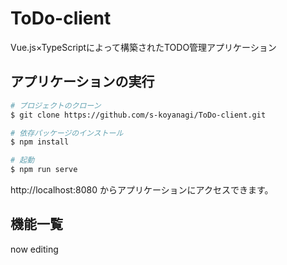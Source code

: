 # ToDo-client
Vue.js×TypeScriptによって構築されたTODO管理アプリケーション

## アプリケーションの実行
``` bash  
# プロジェクトのクローン  
$ git clone https://github.com/s-koyanagi/ToDo-client.git  

# 依存パッケージのインストール  
$ npm install  

# 起動  
$ npm run serve  
```
http://localhost:8080 からアプリケーションにアクセスできます。
## 機能一覧
now editing